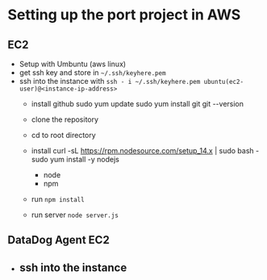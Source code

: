 # Setting up the port project in AWS

## EC2
- Setup with Umbuntu (aws linux)
- get ssh key and store in `~/.ssh/keyhere.pem`
- ssh into the instance with
    `ssh - i ~/.ssh/keyhere.pem ubuntu(ec2-user)@<instance-ip-address>`
    - install github
        sudo yum update
        sudo yum install git
        git --version

    - clone the repository
    - cd to root directory
    - install 
    curl -sL https://rpm.nodesource.com/setup_14.x | sudo bash -
sudo yum install -y nodejs

        - node
        - npm
    - run `npm install`
    - run server
        `node server.js`
## DataDog Agent EC2
- ssh into the instance
    - 